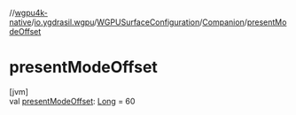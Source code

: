 //[wgpu4k-native](../../../../index.md)/[io.ygdrasil.wgpu](../../index.md)/[WGPUSurfaceConfiguration](../index.md)/[Companion](index.md)/[presentModeOffset](present-mode-offset.md)

# presentModeOffset

[jvm]\
val [presentModeOffset](present-mode-offset.md): [Long](https://kotlinlang.org/api/core/kotlin-stdlib/kotlin/-long/index.html) = 60